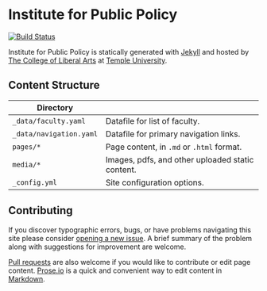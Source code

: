 # Institute for Public Policy

[![Build Status][travis-img]][travis]

Institute for Public Policy is statically generated with [Jekyll](https://jekyllrb.com) and hosted by [The College of Liberal Arts](https://liberalarts.temple.edu) at [Temple University](https://temple.edu).

## Content Structure

| Directory |  |
| --- | --- |
| ````_data/faculty.yaml```` | Datafile for list of faculty. |
| ````_data/navigation.yaml```` | Datafile for primary   navigation links. |
| ````pages/*```` | Page content, in ````.md```` or ````.html```` format. |
| ````media/*```` | Images, pdfs, and other uploaded static content. |
| ````_config.yml```` | Site configuration options. |

## Contributing

If you discover typographic errors, bugs, or have problems navigating this site please consider [opening a new issue][issue]. A brief summary of the problem along with suggestions for improvement are welcome.

[Pull requests][pr] are also welcome if you would like to contribute or edit page content. [Prose.io][prose] is a quick and convenient way to edit content in [Markdown][md].


[travis]: https://travis-ci.org/TULiberalArts/Institute-for-Public-Policy
[travis-img]: https://travis-ci.org/TULiberalArts/Institute-for-Public-Policy.svg?branch=master
[jekyll]: https://https://jekyllrb.com
[issue]: https://github.com/TULiberalArts/Institute-for-Public-Policy/issues
[pr]: https://help.github.com/articles/about-pull-requests/
[prose]: https://prose.io/#TULiberalArts/Institute-for-Public-Policy
[md]: http://whatismarkdown.com/
